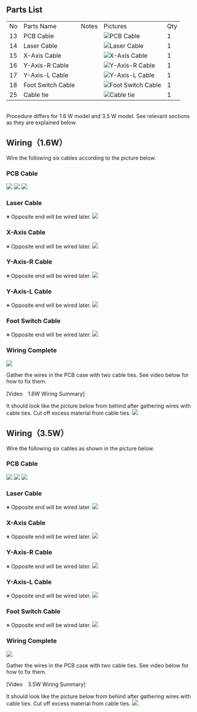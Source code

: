 ## Parts List
<table class="packing-list">
<tbody>
<tr>
<td>No</td>
<td>Parts Name</td>
<td>Notes</td>
<td class="packing-img">Pictures</td>
<td>Qty</td>
</tr>
<tr>
<td>13</td>
<td>PCB Cable</td>
<td></td>
<td><img src="./images/06/p6-1.jpg" alt="PCB Cable"></td>
<td>1</td>
</tr>
<tr>
<td>14</td>
<td>Laser Cable</td>
<td></td>
<td><img src="./images/06/p6-2.jpg" alt="Laser Cable"></td>
<td>1</td>
</tr>
<tr>
<td>15</td>
<td>X-Axis Cable</td>
<td></td>
<td><img src="./images/06/p6-4.jpg" alt="X-Axis Cable"></td>
<td>1</td>
</tr>
<tr>
<td>16</td>
<td>Y-Axis-R Cable</td>
<td></td>
<td><img src="./images/06/p6-3.jpg" alt="Y-Axis-R Cable"></td>
<td>1</td>
</tr>
<tr>
<td>17</td>
<td>Y-Axis-L Cable</td>
<td></td>
<td><img src="./images/06/p6-5.jpg" alt="Y-Axis-L Cable"></td>
<td>1</td>
</tr>
<tr>
<td>18</td>
<td>Foot Switch Cable</td>
<td></td>
<td><img src="./images/06/p6-7.jpg" alt="Foot Switch Cable"></td>
<td>1</td>
</tr>
<tr>
<td>25</td>
<td>Cable tie</td>
<td></td>
<td><img src="./images/06/p6-8.jpg" alt="Cable tie"></td>
<td>1</td>
</tr>
</tbody>
</table>

<br>
Procedure differs for 1.6 W model and 3.5 W model. See relevant sections as they are explained below.

## Wiring（1.6W）
Wire the following six cables according to the picture below.

### PCB Cable
<img src="./images/06/mini-300mm_06_01.jpg">

<img src="./images/06/mini-300mm_06_02.jpg">

<img src="./images/06/mini-300mm_06_03.jpg">

### Laser Cable
※ Opposite end will be wired later.
<img src="./images/06/mini-300mm_06_04.jpg">

### X-Axis Cable
※ Opposite end will be wired later.
<img src="./images/06/mini-300mm_06_05.jpg">

### Y-Axis-R Cable
※ Opposite end will be wired later.
<img src="./images/06/mini-300mm_06_06.jpg">

### Y-Axis-L Cable
※ Opposite end will be wired later.
<img src="./images/06/mini-300mm_06_07.jpg">

### Foot Switch Cable
※ Opposite end will be wired later.
<img src="./images/06/mini-300mm_06_08.jpg">

### Wiring Complete
<img src="./images/06/mini-300mm_06_09.jpg">

Gather the wires in the PCB case with two cable ties. See video below for how to fix them.   

[Video　1.6W Wiring Summary]

It should look like the picture below from behind after gathering wires with cable ties. Cut off excess material from cable ties.
<img src="./images/06/mini-300mm_06_10.jpg">

## Wiring（3.5W）
Wire the following six cables as shown in the picture below.

### PCB Cable
<img src="./images/06/mini-300mm_06_12.jpg">

<img src="./images/06/mini-300mm_06_13.jpg">

<img src="./images/06/mini-300mm_06_14.jpg">

### Laser Cable
※ Opposite end will be wired later.
<img src="./images/06/mini-300mm_06_15.jpg">

### X-Axis Cable
※ Opposite end will be wired later.
<img src="./images/06/mini-300mm_06_16.jpg">

### Y-Axis-R Cable
※ Opposite end will be wired later.
<img src="./images/06/mini-300mm_06_17.jpg">

### Y-Axis-L Cable
※ Opposite end will be wired later.
<img src="./images/06/mini-300mm_06_18.jpg">

### Foot Switch Cable
※ Opposite end will be wired later.
<img src="./images/06/mini-300mm_06_19.jpg">

### Wiring Complete
<img src="./images/06/mini-300mm_06_20.jpg">

Gather the wires in the PCB case with two cable ties. See video below for how to fix them.  

[Video　3.5W Wiring Summary]

It should look like the picture below from behind after gathering wires with cable ties. Cut off excess material from cable ties.
<img src="./images/06/mini-300mm_06_10.jpg">
